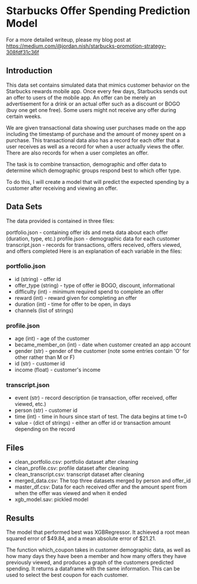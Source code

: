 # Starbucks Offer Spending Prediction Model

For a more detailed writeup, please my blog post at https://medium.com/@jordan.nish/starbucks-promotion-strategy-308fdf31c36f

## Introduction
This data set contains simulated data that mimics customer behavior on the Starbucks rewards mobile app. 
Once every few days, Starbucks sends out an offer to users of the mobile app. 
An offer can be merely an advertisement for a drink or an actual offer such as a discount or BOGO (buy one get one free). 
Some users might not receive any offer during certain weeks.

We are given transactional data showing user purchases made on the app including the timestamp of purchase and the amount of money spent on a purchase. This transactional data also has a record for each offer that a user receives as well as a record for when a user actually views the offer. There are also records for when a user completes an offer.

The task is to combine transaction, demographic and offer data to determine which demographic groups respond best to which offer type. 

To do this, I will create a model that will predict the expected spending by a customer after receiving and viewing an offer.

## Data Sets
The data provided is contained in three files:

portfolio.json - containing offer ids and meta data about each offer (duration, type, etc.)
profile.json - demographic data for each customer
transcript.json - records for transactions, offers received, offers viewed, and offers completed
Here is an explanation of each variable in the files:

### portfolio.json

- id (string) - offer id
- offer_type (string) - type of offer ie BOGO, discount, informational
- difficulty (int) - minimum required spend to complete an offer
- reward (int) - reward given for completing an offer
- duration (int) - time for offer to be open, in days
- channels (list of strings)

### profile.json

- age (int) - age of the customer
- became_member_on (int) - date when customer created an app account
- gender (str) - gender of the customer (note some entries contain 'O' for other rather than M or F)
- id (str) - customer id
- income (float) - customer's income

### transcript.json

- event (str) - record description (ie transaction, offer received, offer viewed, etc.)
- person (str) - customer id
- time (int) - time in hours since start of test. The data begins at time t=0
- value - (dict of strings) - either an offer id or transaction amount depending on the record

## Files

- clean_portfolio.csv: portfolio dataset after cleaning
- clean_profile.csv: profile dataset after cleaning
- clean_transcript.csv: transcript dataset after cleaning
- merged_data.csv: The top three datasets merged by person and offer_id
- master_df.csv: Data for each received offer and the amount spent from when the offer was viewed and when it ended
- xgb_model.sav: pickled model 


## Results
The model that performed best was XGBRegressor. It achieved a root mean squared error of $49.84, and a mean absolute error of $21.21.

The function which_coupon takes in customer demographic data, as well as how many days they have been a member and how many offers they have previously viewed, and produces a graph of the customers predicted spending. It returns a dataframe with the same information.
This can be used to select the best coupon for each customer. 
